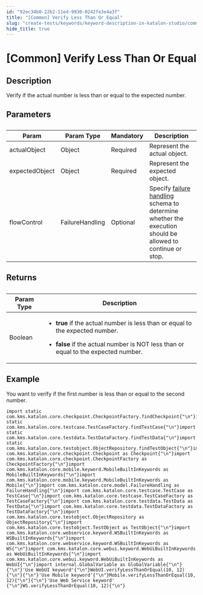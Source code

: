 ```yaml
---
id: "92ec34b0-22b2-11ed-9930-0242fe3e4a3f"
title: "[Common] Verify Less Than Or Equal"
slug: "create-tests/keywords/keyword-description-in-katalon-studio/common-assertions/common-verify-less-than-or-equal"
hide_title: true
---
```


# <a id="id_0" class="anchor_top_offset"/><a id="ariaid-title1" class="anchor_top_offset"/>[Common] Verify Less Than Or Equal


## <a id="id_0__id_1" class="anchor_top_offset"/>Description  

              
<p xmlns="http://www.w3.org/1999/xhtml" className="p">Verify if the actual number is less than or equal to the   expected number.</p> 
      

## <a id="id_0__id_2" class="anchor_top_offset"/>Parameters  

              
<table xmlns="http://www.w3.org/1999/xhtml" className="table anchor_top_offset" id="id_0__d1ba754a-4857-441c-a020-ead6fd3fc573"><caption /><thead className="thead"><tr className><th className="entry anchor_top_offset" id="id_0__d1ba754a-4857-441c-a020-ead6fd3fc573__entry__1">Param</th><th className="entry anchor_top_offset" id="id_0__d1ba754a-4857-441c-a020-ead6fd3fc573__entry__2">Param Type</th><th className="entry anchor_top_offset" id="id_0__d1ba754a-4857-441c-a020-ead6fd3fc573__entry__3">Mandatory</th><th className="entry anchor_top_offset" id="id_0__d1ba754a-4857-441c-a020-ead6fd3fc573__entry__4">Description</th></tr></thead><tbody className="tbody"><tr className><td className="entry" headers="id_0__d1ba754a-4857-441c-a020-ead6fd3fc573__entry__1 id_0__d1ba754a-4857-441c-a020-ead6fd3fc573__entry__2 id_0__d1ba754a-4857-441c-a020-ead6fd3fc573__entry__3 id_0__d1ba754a-4857-441c-a020-ead6fd3fc573__entry__4 ">actualObject</td><td className="entry" headers="id_0__d1ba754a-4857-441c-a020-ead6fd3fc573__entry__1 id_0__d1ba754a-4857-441c-a020-ead6fd3fc573__entry__2 id_0__d1ba754a-4857-441c-a020-ead6fd3fc573__entry__3 id_0__d1ba754a-4857-441c-a020-ead6fd3fc573__entry__4 ">Object</td><td className="entry" headers="id_0__d1ba754a-4857-441c-a020-ead6fd3fc573__entry__1 id_0__d1ba754a-4857-441c-a020-ead6fd3fc573__entry__2 id_0__d1ba754a-4857-441c-a020-ead6fd3fc573__entry__3 id_0__d1ba754a-4857-441c-a020-ead6fd3fc573__entry__4 ">Required</td><td className="entry" headers="id_0__d1ba754a-4857-441c-a020-ead6fd3fc573__entry__1 id_0__d1ba754a-4857-441c-a020-ead6fd3fc573__entry__2 id_0__d1ba754a-4857-441c-a020-ead6fd3fc573__entry__3 id_0__d1ba754a-4857-441c-a020-ead6fd3fc573__entry__4 ">Represent the actual object.</td></tr><tr className><td className="entry" headers="id_0__d1ba754a-4857-441c-a020-ead6fd3fc573__entry__1 id_0__d1ba754a-4857-441c-a020-ead6fd3fc573__entry__2 id_0__d1ba754a-4857-441c-a020-ead6fd3fc573__entry__3 id_0__d1ba754a-4857-441c-a020-ead6fd3fc573__entry__4 ">expectedObject</td><td className="entry" headers="id_0__d1ba754a-4857-441c-a020-ead6fd3fc573__entry__1 id_0__d1ba754a-4857-441c-a020-ead6fd3fc573__entry__2 id_0__d1ba754a-4857-441c-a020-ead6fd3fc573__entry__3 id_0__d1ba754a-4857-441c-a020-ead6fd3fc573__entry__4 ">Object</td><td className="entry" headers="id_0__d1ba754a-4857-441c-a020-ead6fd3fc573__entry__1 id_0__d1ba754a-4857-441c-a020-ead6fd3fc573__entry__2 id_0__d1ba754a-4857-441c-a020-ead6fd3fc573__entry__3 id_0__d1ba754a-4857-441c-a020-ead6fd3fc573__entry__4 ">Required</td><td className="entry" headers="id_0__d1ba754a-4857-441c-a020-ead6fd3fc573__entry__1 id_0__d1ba754a-4857-441c-a020-ead6fd3fc573__entry__2 id_0__d1ba754a-4857-441c-a020-ead6fd3fc573__entry__3 id_0__d1ba754a-4857-441c-a020-ead6fd3fc573__entry__4 ">Represent the expected object.</td></tr><tr className><td className="entry" headers="id_0__d1ba754a-4857-441c-a020-ead6fd3fc573__entry__1 id_0__d1ba754a-4857-441c-a020-ead6fd3fc573__entry__2 id_0__d1ba754a-4857-441c-a020-ead6fd3fc573__entry__3 id_0__d1ba754a-4857-441c-a020-ead6fd3fc573__entry__4 ">flowControl</td><td className="entry" headers="id_0__d1ba754a-4857-441c-a020-ead6fd3fc573__entry__1 id_0__d1ba754a-4857-441c-a020-ead6fd3fc573__entry__2 id_0__d1ba754a-4857-441c-a020-ead6fd3fc573__entry__3 id_0__d1ba754a-4857-441c-a020-ead6fd3fc573__entry__4 ">FailureHandling</td><td className="entry" headers="id_0__d1ba754a-4857-441c-a020-ead6fd3fc573__entry__1 id_0__d1ba754a-4857-441c-a020-ead6fd3fc573__entry__2 id_0__d1ba754a-4857-441c-a020-ead6fd3fc573__entry__3 id_0__d1ba754a-4857-441c-a020-ead6fd3fc573__entry__4 ">Optional</td><td className="entry" headers="id_0__d1ba754a-4857-441c-a020-ead6fd3fc573__entry__1 id_0__d1ba754a-4857-441c-a020-ead6fd3fc573__entry__2 id_0__d1ba754a-4857-441c-a020-ead6fd3fc573__entry__3 id_0__d1ba754a-4857-441c-a020-ead6fd3fc573__entry__4 ">Specify <a className="xref" href="/maintain/configure-failure-handling-settings-in-katalon-studio">failure handling</a> schema to         determine whether the execution should be allowed to continue or         stop.</td></tr></tbody></table> 
      

## <a id="id_0__id_3" class="anchor_top_offset"/>Returns 

              
<table xmlns="http://www.w3.org/1999/xhtml" className="table anchor_top_offset" id="id_0__138d00dd-f4bb-47be-8be8-2cfe5f29b08b"><caption /><thead className="thead"><tr className><th className="entry anchor_top_offset" id="id_0__138d00dd-f4bb-47be-8be8-2cfe5f29b08b__entry__1">Param Type</th><th className="entry anchor_top_offset" id="id_0__138d00dd-f4bb-47be-8be8-2cfe5f29b08b__entry__2">Description</th></tr></thead><tbody className="tbody"><tr className><td className="entry" headers="id_0__138d00dd-f4bb-47be-8be8-2cfe5f29b08b__entry__1 id_0__138d00dd-f4bb-47be-8be8-2cfe5f29b08b__entry__2 ">Boolean</td><td className="entry" headers="id_0__138d00dd-f4bb-47be-8be8-2cfe5f29b08b__entry__1 id_0__138d00dd-f4bb-47be-8be8-2cfe5f29b08b__entry__2 ">         <ul className="ul"><li className="li">             <p className="p">               <strong className="ph b">true</strong> if the actual number is less               than or equal to the expected number.</p>           </li><li className="li">             <p className="p">               <strong className="ph b">false</strong> if the actual number is NOT less               than or equal to the expected number.</p>           </li></ul>       </td></tr></tbody></table> 
      

## <a id="id_0__id_4" class="anchor_top_offset"/>Example  

              
<p xmlns="http://www.w3.org/1999/xhtml" className="p">You want to verify if the first number is less than or equal to   the second number.</p> 
              
<pre xmlns="http://www.w3.org/1999/xhtml" className="pre codeblock"><code>import static com.kms.katalon.core.checkpoint.CheckpointFactory.findCheckpoint{"\n"}import static com.kms.katalon.core.testcase.TestCaseFactory.findTestCase{"\n"}import static com.kms.katalon.core.testdata.TestDataFactory.findTestData{"\n"}import static com.kms.katalon.core.testobject.ObjectRepository.findTestObject{"\n"}import com.kms.katalon.core.checkpoint.Checkpoint as Checkpoint{"\n"}import com.kms.katalon.core.checkpoint.CheckpointFactory as CheckpointFactory{"\n"}import com.kms.katalon.core.mobile.keyword.MobileBuiltInKeywords as MobileBuiltInKeywords{"\n"}import com.kms.katalon.core.mobile.keyword.MobileBuiltInKeywords as Mobile{"\n"}import com.kms.katalon.core.model.FailureHandling as FailureHandling{"\n"}import com.kms.katalon.core.testcase.TestCase as TestCase{"\n"}import com.kms.katalon.core.testcase.TestCaseFactory as TestCaseFactory{"\n"}import com.kms.katalon.core.testdata.TestData as TestData{"\n"}import com.kms.katalon.core.testdata.TestDataFactory as TestDataFactory{"\n"}import com.kms.katalon.core.testobject.ObjectRepository as ObjectRepository{"\n"}import com.kms.katalon.core.testobject.TestObject as TestObject{"\n"}import com.kms.katalon.core.webservice.keyword.WSBuiltInKeywords as WSBuiltInKeywords{"\n"}import com.kms.katalon.core.webservice.keyword.WSBuiltInKeywords as WS{"\n"}import com.kms.katalon.core.webui.keyword.WebUiBuiltInKeywords as WebUiBuiltInKeywords{"\n"}import com.kms.katalon.core.webui.keyword.WebUiBuiltInKeywords as WebUI{"\n"}import internal.GlobalVariable as GlobalVariable{"\n"}{"\n"}'Use WebUI keyword'{"\n"}WebUI.verifyLessThanOrEqual(10, 12){"\n"}{"\n"}'Use Mobile keyword'{"\n"}Mobile.verifyLessThanOrEqual(10, 12){"\n"}{"\n"}'Use Web Service keyword' {"\n"}WS.verifyLessThanOrEqual(10, 12){"\n"}</code></pre> 
            
